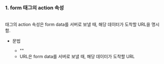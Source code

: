 
### 1. form 태그의 action 속성

<br>

  <form> 태그의 action 속성은 form data를 서버로 보낼 때, 해당 데이터가 도착할 URL을 명시함.
  
* 문법
  <br>
  
  - "<form action = "URL">"
  - URL은 form data를 서버로 보낼 때, 해당 데이터가 도착할 URL

